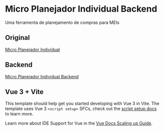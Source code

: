 # Micro Planejador Individual Backend

Uma ferramenta de planejamento de compras para MEIs

## Original

[Micro Planejador Individual](https://github.com/Azenha/Micro-Planejador-Individual)

## Backend

[Micro Planejador Individual Backend](https://github.com/Azenha/Micro-Planejador-Individual-Backend)

## Vue 3 + Vite

This template should help get you started developing with Vue 3 in Vite. The template uses Vue 3 `<script setup>` SFCs, check out the [script setup docs](https://v3.vuejs.org/api/sfc-script-setup.html#sfc-script-setup) to learn more.

Learn more about IDE Support for Vue in the [Vue Docs Scaling up Guide](https://vuejs.org/guide/scaling-up/tooling.html#ide-support).
